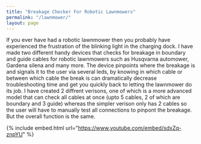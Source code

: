 ```yaml
---
title: "Breakage Checker For Robotic Lawnmowers"
permalink: "/lawnmower/"
layout: page
---
```

If you ever have had a robotic lawnmower then you probably have experienced the frustration of the blinking light in the charging dock. I have made two different handy devices that checks for breakage in boundary and guide cables for robotic lawnmowers such as Husqvarna automower, Gardena silena and many more. The device pinpoints where the breakage is and signals it to the user via several leds, by knowing in which cable or between which cable the break is can dramatically decrease troubleshooting time and get you quickly back to letting the lawnmower do its job. I have created 2 diffrent verisons, one of which is a more advanced model that can check all cables at once (upto 5 cables, 2 of which are boundary and 3 guide) whereas the simpler verison only has 2 cables so  the user will have to manually test all connections to pinpont the breakage. But the overall function is the same.



{% include embed.html url="https://www.youtube.com/embed/sdxZq-znpYU" %}

